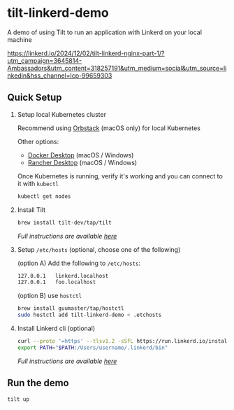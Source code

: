 # tilt-linkerd-demo

A demo of using Tilt to run an application with Linkerd on your local machine

https://linkerd.io/2024/12/02/tilt-linkerd-nginx-part-1/?utm_campaign=3645814-Ambassadors&utm_content=318257191&utm_medium=social&utm_source=linkedin&hss_channel=lcp-99659303

## Quick Setup

1. Setup local Kubernetes cluster

   Recommend using [Orbstack](https://orbstack.dev/) (macOS only) for local Kubernetes

   Other options:

   - [Docker Desktop](https://www.docker.com/products/docker-desktop/) (macOS / Windows)
   - [Rancher Desktop](https://rancherdesktop.io/) (macOS / Windows)

   Once Kubernetes is running, verify it's working and you can connect to it with `kubectl`

   ```sh
   kubectl get nodes
   ```

2. Install Tilt

   ```sh
   brew install tilt-dev/tap/tilt
   ```

   _Full instructions are available [here](https://docs.tilt.dev/install.html)_

3. Setup `/etc/hosts` (optional, choose one of the following)

   (option A) Add the following to `/etc/hosts`:

   ```sh
   127.0.0.1   linkerd.localhost
   127.0.0.1   foo.localhost
   ```

   (option B) use `hostctl`

   ```sh
   brew install guumaster/tap/hostctl
   sudo hostctl add tilt-linkerd-demo < .etchosts
   ```

4. Install Linkerd cli (optional)

   ```sh
   curl --proto '=https' --tlsv1.2 -sSfL https://run.linkerd.io/install-edge | sh
   export PATH="$PATH:/Users/username/.linkerd/bin"
   ```

   _Full instructions are available [here](https://linkerd.io/2.16/getting-started/#step-1-install-the-cli)_

## Run the demo

```sh
tilt up
```
